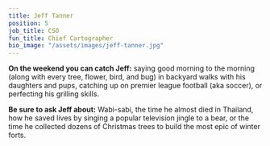 ```yaml
---
title: Jeff Tanner
position: 5
job_title: CSO
fun_title: Chief Cartographer
bio_image: "/assets/images/jeff-tanner.jpg"
---
```


**On the weekend you can catch Jeff:** saying good morning to the morning (along with every tree, flower, bird, and bug) in backyard walks with his daughters and pups, catching up on premier league football (aka soccer), or perfecting his grilling skills.

**Be sure to ask Jeff about:** Wabi-sabi, the time he almost died in Thailand, how he saved lives by singing a popular television jingle to a bear, or the time he collected dozens of Christmas trees to build the most epic of winter forts.
